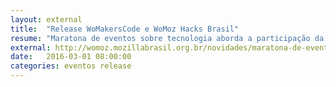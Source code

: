 ```yaml
---
layout: external
title:  "Release WoMakersCode e WoMoz Hacks Brasil"
resume: "Maratona de eventos sobre tecnologia aborda a participação da mulher no mercado de TI ao redor do Brasil"
external: http://womoz.mozillabrasil.org.br/novidades/maratona-de-eventos-sobre-tecnologia-aborda-a-participacao-da-mulher-no-mercado-de-ti-ao-redor-do-brasil/
date:   2016-03-01 08:00:00
categories: eventos release
---
```

